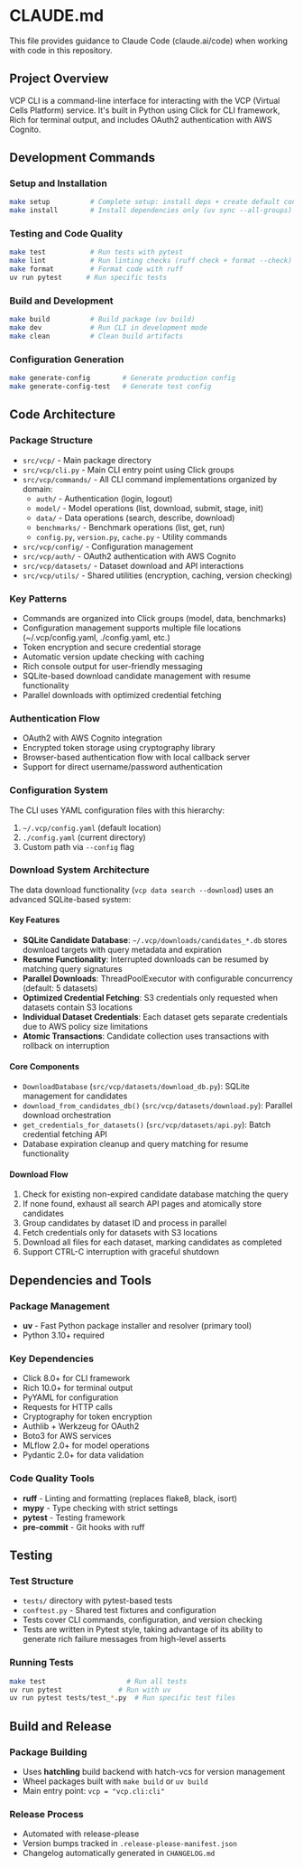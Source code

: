 # CLAUDE.md

This file provides guidance to Claude Code (claude.ai/code) when working with code in this repository.

## Project Overview

VCP CLI is a command-line interface for interacting with the VCP (Virtual Cells Platform) service. It's built in Python using Click for CLI framework, Rich for terminal output, and includes OAuth2 authentication with AWS Cognito.

## Development Commands

### Setup and Installation
```bash
make setup          # Complete setup: install deps + create default config
make install        # Install dependencies only (uv sync --all-groups)
```

### Testing and Code Quality
```bash
make test           # Run tests with pytest
make lint           # Run linting checks (ruff check + format --check)
make format         # Format code with ruff
uv run pytest      # Run specific tests
```

### Build and Development
```bash
make build          # Build package (uv build)
make dev            # Run CLI in development mode
make clean          # Clean build artifacts
```

### Configuration Generation
```bash
make generate-config        # Generate production config
make generate-config-test   # Generate test config
```

## Code Architecture

### Package Structure
- `src/vcp/` - Main package directory
- `src/vcp/cli.py` - Main CLI entry point using Click groups
- `src/vcp/commands/` - All CLI command implementations organized by domain:
  - `auth/` - Authentication (login, logout)
  - `model/` - Model operations (list, download, submit, stage, init)
  - `data/` - Data operations (search, describe, download)
  - `benchmarks/` - Benchmark operations (list, get, run)
  - `config.py`, `version.py`, `cache.py` - Utility commands
- `src/vcp/config/` - Configuration management
- `src/vcp/auth/` - OAuth2 authentication with AWS Cognito
- `src/vcp/datasets/` - Dataset download and API interactions
- `src/vcp/utils/` - Shared utilities (encryption, caching, version checking)

### Key Patterns
- Commands are organized into Click groups (model, data, benchmarks)
- Configuration management supports multiple file locations (~/.vcp/config.yaml, ./config.yaml, etc.)
- Token encryption and secure credential storage
- Automatic version update checking with caching
- Rich console output for user-friendly messaging
- SQLite-based download candidate management with resume functionality
- Parallel downloads with optimized credential fetching

### Authentication Flow
- OAuth2 with AWS Cognito integration
- Encrypted token storage using cryptography library
- Browser-based authentication flow with local callback server
- Support for direct username/password authentication

### Configuration System
The CLI uses YAML configuration files with this hierarchy:
1. `~/.vcp/config.yaml` (default location)
2. `./config.yaml` (current directory)
3. Custom path via `--config` flag

### Download System Architecture
The data download functionality (`vcp data search --download`) uses an advanced SQLite-based system:

#### Key Features
- **SQLite Candidate Database**: `~/.vcp/downloads/candidates_*.db` stores download targets with query metadata and expiration
- **Resume Functionality**: Interrupted downloads can be resumed by matching query signatures
- **Parallel Downloads**: ThreadPoolExecutor with configurable concurrency (default: 5 datasets)
- **Optimized Credential Fetching**: S3 credentials only requested when datasets contain S3 locations
- **Individual Dataset Credentials**: Each dataset gets separate credentials due to AWS policy size limitations
- **Atomic Transactions**: Candidate collection uses transactions with rollback on interruption

#### Core Components
- `DownloadDatabase` (`src/vcp/datasets/download_db.py`): SQLite management for candidates
- `download_from_candidates_db()` (`src/vcp/datasets/download.py`): Parallel download orchestration
- `get_credentials_for_datasets()` (`src/vcp/datasets/api.py`): Batch credential fetching API
- Database expiration cleanup and query matching for resume functionality

#### Download Flow
1. Check for existing non-expired candidate database matching the query
2. If none found, exhaust all search API pages and atomically store candidates
3. Group candidates by dataset ID and process in parallel
4. Fetch credentials only for datasets with S3 locations
5. Download all files for each dataset, marking candidates as completed
6. Support CTRL-C interruption with graceful shutdown

## Dependencies and Tools

### Package Management
- **uv** - Fast Python package installer and resolver (primary tool)
- Python 3.10+ required

### Key Dependencies
- Click 8.0+ for CLI framework
- Rich 10.0+ for terminal output
- PyYAML for configuration
- Requests for HTTP calls
- Cryptography for token encryption
- Authlib + Werkzeug for OAuth2
- Boto3 for AWS services
- MLflow 2.0+ for model operations
- Pydantic 2.0+ for data validation

### Code Quality Tools
- **ruff** - Linting and formatting (replaces flake8, black, isort)
- **mypy** - Type checking with strict settings
- **pytest** - Testing framework
- **pre-commit** - Git hooks with ruff

## Testing

### Test Structure
- `tests/` directory with pytest-based tests
- `conftest.py` - Shared test fixtures and configuration
- Tests cover CLI commands, configuration, and version checking
- Tests are written in Pytest style, taking advantage of its ability to
  generate rich failure messages from high-level asserts

### Running Tests

```bash
make test                    # Run all tests
uv run pytest              # Run with uv
uv run pytest tests/test_*.py  # Run specific test files
```

## Build and Release

### Package Building
- Uses **hatchling** build backend with hatch-vcs for version management
- Wheel packages built with `make build` or `uv build`
- Main entry point: `vcp = "vcp.cli:cli"`

### Release Process
- Automated with release-please
- Version bumps tracked in `.release-please-manifest.json`
- Changelog automatically generated in `CHANGELOG.md`
